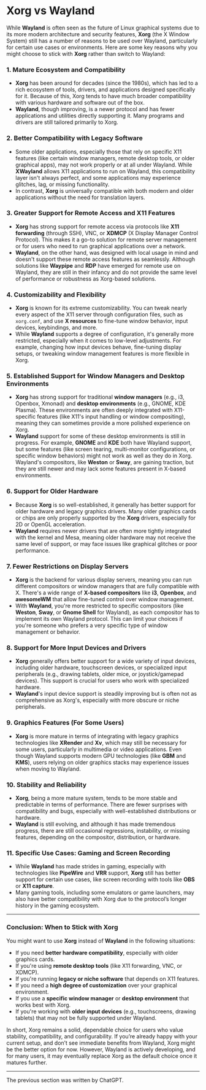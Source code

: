 # Xorg vs Wayland

While **Wayland** is often seen as the future of Linux graphical systems due to its more modern architecture and security features, **Xorg** (the X Window System) still has a number of reasons to be used over Wayland, particularly for certain use cases or environments. Here are some key reasons why you might choose to stick with **Xorg** rather than switch to Wayland:

### 1. **Mature Ecosystem and Compatibility**
   - **Xorg** has been around for decades (since the 1980s), which has led to a rich ecosystem of tools, drivers, and applications designed specifically for it. Because of this, Xorg tends to have much broader compatibility with various hardware and software out of the box.
   - **Wayland**, though improving, is a newer protocol and has fewer applications and utilities directly supporting it. Many programs and drivers are still tailored primarily to Xorg.

### 2. **Better Compatibility with Legacy Software**
   - Some older applications, especially those that rely on specific X11 features (like certain window managers, remote desktop tools, or older graphical apps), may not work properly or at all under Wayland. While **XWayland** allows X11 applications to run on Wayland, this compatibility layer isn't always perfect, and some applications may experience glitches, lag, or missing functionality.
   - In contrast, **Xorg** is universally compatible with both modern and older applications without the need for translation layers.

### 3. **Greater Support for Remote Access and X11 Features**
   - **Xorg** has strong support for remote access via protocols like **X11 forwarding** (through SSH), VNC, or **XDMCP** (X Display Manager Control Protocol). This makes it a go-to solution for remote server management or for users who need to run graphical applications over a network.
   - **Wayland**, on the other hand, was designed with local usage in mind and doesn't support these remote access features as seamlessly. Although solutions like **Waypipe** and **RDP** have emerged for remote use on Wayland, they are still in their infancy and do not provide the same level of performance or robustness as Xorg-based solutions.

### 4. **Customizability and Flexibility**
   - **Xorg** is known for its extreme customizability. You can tweak nearly every aspect of the X11 server through configuration files, such as `xorg.conf`, and use **X resources** to fine-tune window behavior, input devices, keybindings, and more.
   - While **Wayland** supports a degree of configuration, it's generally more restricted, especially when it comes to low-level adjustments. For example, changing how input devices behave, fine-tuning display setups, or tweaking window management features is more flexible in Xorg.

### 5. **Established Support for Window Managers and Desktop Environments**
   - **Xorg** has strong support for traditional **window managers** (e.g., i3, Openbox, Xmonad) and **desktop environments** (e.g., GNOME, KDE Plasma). These environments are often deeply integrated with X11-specific features (like X11's input handling or window compositing), meaning they can sometimes provide a more polished experience on Xorg.
   - **Wayland** support for some of these desktop environments is still in progress. For example, **GNOME** and **KDE** both have Wayland support, but some features (like screen tearing, multi-monitor configurations, or specific window behaviors) might not work as well as they do in Xorg. Wayland's compositors, like **Weston** or **Sway**, are gaining traction, but they are still newer and may lack some features present in X-based environments.

### 6. **Support for Older Hardware**
   - Because **Xorg** is so well-established, it generally has better support for older hardware and legacy graphics drivers. Many older graphics cards or chips are only properly supported by the **Xorg** drivers, especially for 2D or OpenGL acceleration.
   - **Wayland** requires newer drivers that are often more tightly integrated with the kernel and Mesa, meaning older hardware may not receive the same level of support, or may face issues like graphical glitches or poor performance.

### 7. **Fewer Restrictions on Display Servers**
   - **Xorg** is the backend for various display servers, meaning you can run different compositors or window managers that are fully compatible with X. There's a wide range of **X-based compositors** like **i3**, **Openbox**, and **awesomeWM** that allow fine-tuned control over window management.
   - With **Wayland**, you're more restricted to specific compositors (like **Weston**, **Sway**, or **Gnome Shell** for Wayland), as each compositor has to implement its own Wayland protocol. This can limit your choices if you're someone who prefers a very specific type of window management or behavior.

### 8. **Support for More Input Devices and Drivers**
   - **Xorg** generally offers better support for a wide variety of input devices, including older hardware, touchscreen devices, or specialized input peripherals (e.g., drawing tablets, older mice, or joystick/gamepad devices). This support is crucial for users who work with specialized hardware.
   - **Wayland**'s input device support is steadily improving but is often not as comprehensive as Xorg's, especially with more obscure or niche peripherals.

### 9. **Graphics Features (For Some Users)**
   - **Xorg** is more mature in terms of integrating with legacy graphics technologies like **XRender** and **Xv**, which may still be necessary for some users, particularly in multimedia or video applications. Even though Wayland supports modern GPU technologies (like **GBM** and **KMS**), users relying on older graphics stacks may experience issues when moving to Wayland.

### 10. **Stability and Reliability**
   - **Xorg**, being a more mature system, tends to be more stable and predictable in terms of performance. There are fewer surprises with compatibility and bugs, especially with well-established distributions or hardware.
   - **Wayland** is still evolving, and although it has made tremendous progress, there are still occasional regressions, instability, or missing features, depending on the compositor, distribution, or hardware.

### 11. **Specific Use Cases: Gaming and Screen Recording**
   - While **Wayland** has made strides in gaming, especially with technologies like **PipeWire** and **VRR** support, **Xorg** still has better support for certain use cases, like screen recording with tools like **OBS** or **X11 capture**.
   - Many gaming tools, including some emulators or game launchers, may also have better compatibility with Xorg due to the protocol’s longer history in the gaming ecosystem.

---

### Conclusion: When to Stick with Xorg
You might want to use **Xorg** instead of **Wayland** in the following situations:
- If you need **better hardware compatibility**, especially with older graphics cards.
- If you're using **remote desktop tools** (like X11 forwarding, VNC, or XDMCP).
- If you're running **legacy or niche software** that depends on X11 features.
- If you need a **high degree of customization** over your graphical environment.
- If you use a **specific window manager** or **desktop environment** that works best with Xorg.
- If you're working with **older input devices** (e.g., touchscreens, drawing tablets) that may not be fully supported under Wayland.

In short, Xorg remains a solid, dependable choice for users who value stability, compatibility, and configurability. If you’re already happy with your current setup, and don’t see immediate benefits from Wayland, Xorg might be the better option for now. However, Wayland is actively developing, and for many users, it may eventually replace Xorg as the default choice once it matures further.

---
The previous section was written by ChatGPT. 
